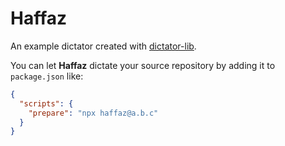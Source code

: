# Haffaz

An example dictator created with [dictator-lib](https://github.com/tomasbjerre/dictator-lib).

You can let **Haffaz** dictate your source repository by adding it to `package.json` like:

```json
{
  "scripts": {
    "prepare": "npx haffaz@a.b.c"
  }
}
```
